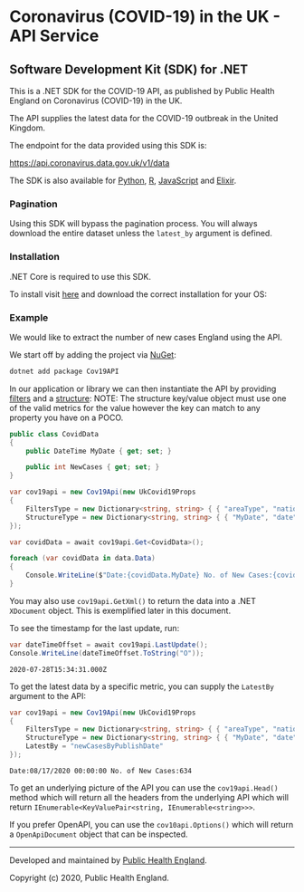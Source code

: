 # Coronavirus (COVID-19) in the UK - API Service

## Software Development Kit (SDK) for .NET

This is a .NET SDK for the COVID-19 API, as published by Public Health England on Coronavirus (COVID-19) in the UK.

The API supplies the latest data for the COVID-19 outbreak in the United Kingdom.

The endpoint for the data provided using this SDK is:

https://api.coronavirus.data.gov.uk/v1/data

The SDK is also available for [Python](https://github.com/publichealthengland/coronavirus-dashboard-api-python-sdk), [R](https://github.com/publichealthengland/coronavirus-dashboard-api-R-sdk), [JavaScript](https://raw.githubusercontent.com/publichealthengland/coronavirus-dashboard-api-javascript-sdk) and [Elixir](https://github.com/publichealthengland/coronavirus-dashboard-api-elixir-sdk).


### Pagination

Using this SDK will bypass the pagination process. You will always download the entire
dataset unless the `latest_by` argument is defined.



### Installation


.NET Core is required to use this SDK.

To install visit [here](https://dotnet.microsoft.com/download) and download the correct installation for your OS:

### Example

We would like to extract the number of new cases England using the API.

We start off by adding the project via [NuGet]():

```bash
dotnet add package Cov19API
```
In our application or library we can then instantiate the API by providing [filters](https://coronavirus.data.gov.uk/developers-guide#params-filters) and a [structure](https://coronavirus.data.gov.uk/developers-guide#params-structure):
NOTE: The structure key/value object must use one of the valid metrics for the value however the key can match to any property you have on a POCO.
```csharp
public class CovidData
{
    public DateTime MyDate { get; set; }

    public int NewCases { get; set; }
}

var cov19api = new Cov19Api(new UkCovid19Props
{
    FiltersType = new Dictionary<string, string> { { "areaType", "nation" }, { "areaName", "England" } },
    StructureType = new Dictionary<string, string> { { "MyDate", "date" }, { "newCases", "newCasesByPublishDate" } }
});

var covidData = await cov19api.Get<CovidData>();

foreach (var covidData in data.Data)
{
    Console.WriteLine($"Date:{covidData.MyDate} No. of New Cases:{covidData.NewCases}");
}
```

You may also use `cov19api.GetXml()` to return the data into a .NET `XDocument` object. This is exemplified later 
in this document.

To see the timestamp for the last update, run:

```csharp
var dateTimeOffset = await cov19api.LastUpdate();
Console.WriteLine(dateTimeOffset.ToString("O"));
```

```
2020-07-28T15:34:31.000Z
```

To get the latest data by a specific metric, you can supply the `LatestBy` argument to the API:

```csharp
var cov19api = new Cov19Api(new UkCovid19Props
{
    FiltersType = new Dictionary<string, string> { { "areaType", "nation" }, { "areaName", "England" } },
    StructureType = new Dictionary<string, string> { { "MyDate", "date" }, { "newCases", "newCasesByPublishDate" } },
    LatestBy = "newCasesByPublishDate"
});
```

```
Date:08/17/2020 00:00:00 No. of New Cases:634
```

To get an underlying picture of the API you can use the `cov19api.Head()` method which will return all the headers from the underlying API
which will return `IEnumerable<KeyValuePair<string, IEnumerable<string>>>`.

If you prefer OpenAPI, you can use the `cov10api.Options()` which will return a `OpenApiDocument` object that can be inspected. 



-----------

Developed and maintained by [Public Health England](https://www.gov.uk/government/organisations/public-health-england).

Copyright (c) 2020, Public Health England.
